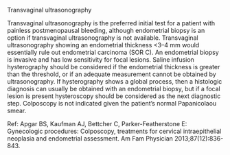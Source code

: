 Transvaginal ultrasonography

Transvaginal ultrasonography is the preferred initial test for a patient with painless postmenopausal bleeding, although endometrial biopsy is an option if transvaginal ultrasonography is not available. Transvaginal ultrasonography showing an endometrial thickness <3–4 mm would essentially rule out endometrial carcinoma (SOR C). An endometrial biopsy is invasive and has low sensitivity for focal lesions. Saline infusion hysterography should be considered if the endometrial thickness is greater than the threshold, or if an adequate measurement cannot be obtained by ultrasonography. If hysterography shows a global process, then a histologic diagnosis can usually be obtained with an endometrial biopsy, but if a focal lesion is present hysteroscopy should be considered as the next diagnostic step. Colposcopy is not indicated given the patient’s normal Papanicolaou smear.

Ref:  Apgar BS, Kaufman AJ, Bettcher C, Parker-Featherstone E: Gynecologic procedures: Colposcopy, treatments for cervical intraepithelial neoplasia and endometrial assessment. Am Fam Physician 2013;87(12):836-843.